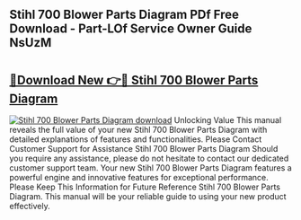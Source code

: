 ## Stihl 700 Blower Parts Diagram PDf Free Download - Part-LOf Service Owner Guide NsUzM

# <h2><a href="http://dfl6x4.blite.top/?on=Stihl+700+Blower+Parts+Diagram">🔗Download New 👉🔴 Stihl 700 Blower Parts Diagram</a></h2>

[![Stihl 700 Blower Parts Diagram download](https://i.imgur.com/lujVjoI.png)](http://dfl6x4.blite.top/?on=Stihl+700+Blower+Parts+Diagram)
Unlocking Value This manual reveals the full value of your new Stihl 700 Blower Parts Diagram with detailed explanations of features and functionalities. Please Contact Customer Support for Assistance Stihl 700 Blower Parts Diagram Should you require any assistance, please do not hesitate to contact our dedicated customer support team. Your new Stihl 700 Blower Parts Diagram features a powerful engine and innovative features for exceptional performance. Please Keep This Information for Future Reference Stihl 700 Blower Parts Diagram. This manual will be your reliable guide to using your new product effectively.
